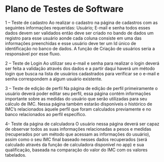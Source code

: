 # Plano de Testes de Software

1 – Teste de cadastro
Ao realizar o cadastro na página de cadastros com as seguintes informações requeridas: Usuário; E-mail e senha todos esses dados devem ser validados então deve ser criado no bando de dados um registro para esse usuário aonde cada coluna consiste em uma das informações preenchidas e esse usuário deve ter um Id único de identificação no banco de dados. A função de Criação de usuários seria a responsável por esse fluxo.

2 – Teste de Login
Ao utilizar seu e-mail e senha para realizar o login deverá ser feita a validação através dos dados e a partir daqui haverá um método login que busca na lista de usuários cadastrados para verificar se o e-mail e senha correspondem a algum usuário existente.

3 – Teste de edição de perfil
Na página de edição de perfil primeiramente o usuário deverá poder editar seu perfil, essa página contém informações importante sobre as medidas do usuário que serão utilizadas para seu cálculo de IMC. Nessa página também estarão disponíveis o histórico de IMC’s relacionados àquele perfil que foram calculados previamente e no banco relacionados ao perfil específico.

4- Teste da página de calculadora
O usuário nessa página deverá ser capaz de observar todos as suas informações relacionadas a pesos e medidas (recuperados por um método que acessam as informações do usuário), assim como o seu IMC final baseado nesses dados recuperados (será calculado através da função de calculadora disponível no app) e sua qualificação, baseada na comparação do valor do IMC com os valores tabelados.
